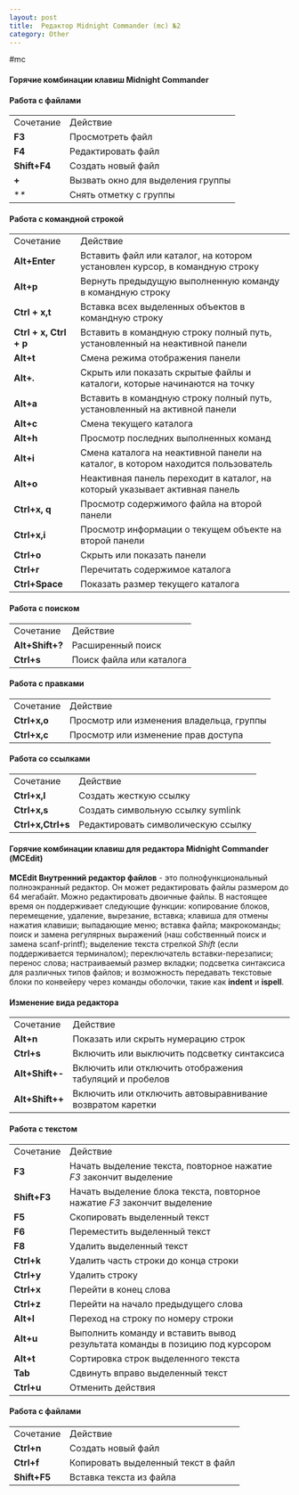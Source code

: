 ```yaml
---
layout: post
title:  Редактор Midnight Commander (mc) №2
category: Other
---
```


#mc

####  **Горячие комбинации клавиш Midnight Commander**

#### Работа с файлами

|   |   |
|---|---|
|Сочетание|Действие|
|**F3**|Просмотреть файл|
|**F4**|Редактировать файл|
|**Shift+F4**|Создать новый файл|
|**+**|Вызвать окно для выделения группы|
|**\**|Снять отметку с группы|

#### Работа с командной строкой

|   |   |
|---|---|
|Сочетание|Действие|
|**Alt+Enter**|Вставить файл или каталог, на котором установлен курсор, в командную строку|
|**Alt+p**|Вернуть предыдущую выполненную команду в командную строку|
|**Ctrl + x,t**|Вставка всех выделенных объектов в командную строку|
|**Ctrl + x, Ctrl + p**|Вставить в командную строку полный путь, установленный на неактивной панели|
|**Alt+t**|Смена режима отображения панели|
|**Alt+.**|Скрыть или показать скрытые файлы и каталоги, которые начинаются на точку|
|**Alt+a**|Вставить в командную строку полный путь, установленный на активной панели|
|**Alt+c**|Смена текущего каталога|
|**Alt+h**|Просмотр последних выполненных команд|
|**Alt+i**|Смена каталога на неактивной панели на каталог, в котором находится пользователь|
|**Alt+o**|Неактивная панель переходит в каталог, на который указывает активная панель|
|**Ctrl+x, q**|Просмотр содержимого файла на второй панели|
|**Ctrl+x,i**|Просмотр информации о текущем объекте на второй панели|
|**Ctrl+o**|Скрыть или показать панели|
|**Ctrl+r**|Перечитать содержимое каталога|
|**Ctrl+Space**|Показать размер текущего каталога|

#### Работа с поиском

|   |   |
|---|---|
|Сочетание|Действие|
|**Alt+Shift+?**|Расширенный поиск|
|**Ctrl+s**|Поиск файла или каталога|

#### Работа с правками

|   |   |
|---|---|
|Сочетание|Действие|
|**Ctrl+x,o**|Просмотр или изменения владельца, группы|
|**Ctrl+x,c**|Просмотр или изменение прав доступа|

#### Работа со ссылками

|                   |                                    |
| ----------------- | ---------------------------------- |
| Сочетание         | Действие                           |
| **Ctrl+x,l**      | Создать жесткую ссылку             |
| **Ctrl+x,s**      | Создать символьную ссылку symlink  |
| **Ctrl+x,Ctrl+s** | Редактировать символическую ссылку |

#### **Горячие комбинации клавиш для редактора Midnight Commander (МСЕdit)**

**MCEdit Внутренний редактор файлов** - это полнофункциональный полноэкранный редактор. Он может редактировать файлы размером до 64 мегабайт. Можно редактировать двоичные файлы. В настоящее время он поддерживает следующие функции: копирование блоков, перемещение, удаление, вырезание, вставка; клавиша для отмены нажатия клавиши; выпадающие меню; вставка файла; макрокоманды; поиск и замена регулярных выражений (наш собственный поиск и замена scanf-printf); выделение текста стрелкой _Shift_ (если поддерживается терминалом); переключатель вставки-перезаписи; перенос слова; настраиваемый размер вкладки; подсветка синтаксиса для различных типов файлов; и возможность передавать текстовые блоки по конвейеру через команды оболочки, такие как **indent** и **ispell**.

#### Изменение вида редактора

|   |   |
|---|---|
|Сочетание|Действие|
|**Alt+n**|Показать или скрыть нумерацию строк|
|**Ctrl+s**|Включить или выключить подсветку синтаксиса|
|**Alt+Shift+-**|Включить или отключить отображения табуляций и пробелов|
|**Alt+Shift++**|Включить или отключить автовыравнивание возвратом каретки|

#### Работа с текстом

|   |   |
|---|---|
|Сочетание|Действие|
|**F3**|Начать выделение текста, повторное нажатие _F3_ закончит выделение|
|**Shift+F3**|Начать выделение блока текста, повторное нажатие _F3_ закончит выделение|
|**F5**|Скопировать выделенный текст|
|**F6**|Переместить выделенный текст|
|**F8**|Удалить выделенный текст|
|**Ctrl+k**|Удалить часть строки до конца строки|
|**Ctrl+y**|Удалить строку|
|**Ctrl+x**|Перейти в конец слова|
|**Ctrl+z**|Перейти на начало предыдущего слова|
|**Alt+l**|Переход на строку по номеру строки|
|**Alt+u**|Выполнить команду и вставить вывод результата команды в позицию под курсором|
|**Alt+t**|Сортировка строк выделенного текста|
|**Tab**|Сдвинуть вправо выделенный текст|
|**Ctrl+u**|Отменить действия|

#### Работа с файлами

|   |   |
|---|---|
|Сочетание|Действие|
|**Ctrl+n**|Создать новый файл|
|**Ctrl+f**|Копировать выделенный текст в файл|
|**Shift+F5**|Вставка текста из файла|
